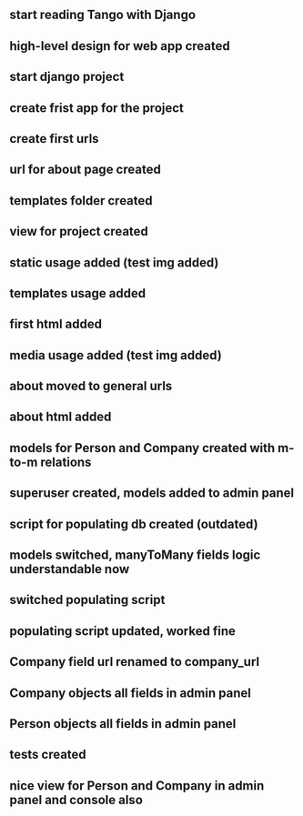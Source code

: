 ## start reading Tango with Django
## high-level design for web app created
## start django project
## create frist app for the project
## create first urls
## url for about page created
## templates folder created
## view for project created
## static usage added (test img added)
## templates usage added
## first html added
## media usage added (test img added)
## about moved to general urls
## about html added
## models for Person and Company created with m-to-m relations
## superuser created, models added to admin panel
## script for populating db created (outdated)
## models switched, manyToMany fields logic understandable now
## switched populating script
## populating script updated, worked fine
## Company field url renamed to company_url
## Company objects all fields in admin panel
## Person objects all fields in admin panel
## tests created
## nice view for Person and Company in admin panel and console also

